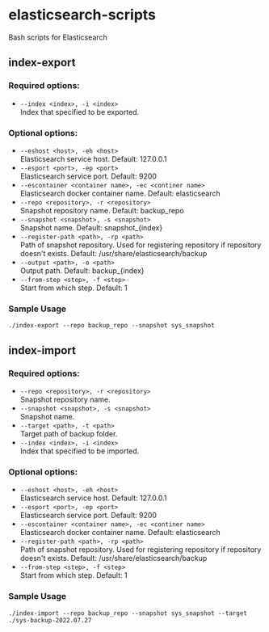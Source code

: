 # elasticsearch-scripts
Bash scripts for Elasticsearch

## index-export

### Required options:
* `--index <index>, -i <index>`  
  Index that specified to be exported.

### Optional options:
* `--eshost <host>, -eh <host>`  
  Elasticsearch service host. Default: 127.0.0.1
* `--esport <port>, -ep <port>`  
  Elasticsearch service port. Default: 9200
* `--escontainer <container name>, -ec <continer name>`  
  Elasticsearch docker container name. Default: elasticsearch  
* `--repo <repository>, -r <repository>`  
  Snapshot repository name. Default: backup_repo
* `--snapshot <snapshot>, -s <snapshot>`  
  Snapshot name. Default: snapshot_{index}
* `--register-path <path>, -rp <path>`  
  Path of snapshot repository. Used for registering repository if repository doesn't exists. Default: /usr/share/elasticsearch/backup
* `--output <path>, -o <path>`  
  Output path. Default: backup_{index}
* `--from-step <step>, -f <step>`  
  Start from which step. Default: 1

### Sample Usage
```
./index-export --repo backup_repo --snapshot sys_snapshot 
```

## index-import

### Required options:
* `--repo <repository>, -r <repository>`  
  Snapshot repository name.
* `--snapshot <snapshot>, -s <snapshot>`  
  Snapshot name.
* `--target <path>, -t <path>`  
  Target path of backup folder.
* `--index <index>, -i <index>`  
  Index that specified to be imported.

### Optional options:
* `--eshost <host>, -eh <host>`  
  Elasticsearch service host. Default: 127.0.0.1
* `--esport <port>, -ep <port>`  
  Elasticsearch service port. Default: 9200
* `--escontainer <container name>, -ec <continer name>`  
  Elasticsearch docker container name. Default: elasticsearch
* `--register-path <path>, -rp <path>`  
  Path of snapshot repository. Used for registering repository if repository doesn't exists. Default: /usr/share/elasticsearch/backup
* `--from-step <step>, -f <step>`  
  Start from which step. Default: 1

### Sample Usage
```
./index-import --repo backup_repo --snapshot sys_snapshot --target ./sys-backup-2022.07.27
```
